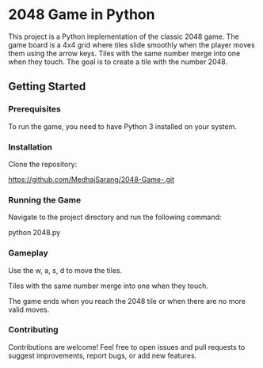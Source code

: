 
# 2048 Game in Python

This project is a Python implementation of the classic 2048 game. The game board is a 4x4 grid where tiles slide smoothly when the player moves them using the arrow keys. Tiles with the same number merge into one when they touch. The goal is to create a tile with the number 2048.


## Getting Started

### Prerequisites
To run the game, you need to have Python 3 installed on your system.

### Installation
Clone the repository:

https://github.com/MedhajSarang/2048-Game-.git

### Running the Game
Navigate to the project directory and run the following command:

python 2048.py

### Gameplay
Use the w, a, s, d to move the tiles.

Tiles with the same number merge into one when they touch.

The game ends when you reach the 2048 tile or when there are no more valid moves.

### Contributing
Contributions are welcome! Feel free to open issues and pull requests to suggest improvements, report bugs, or add new features.
